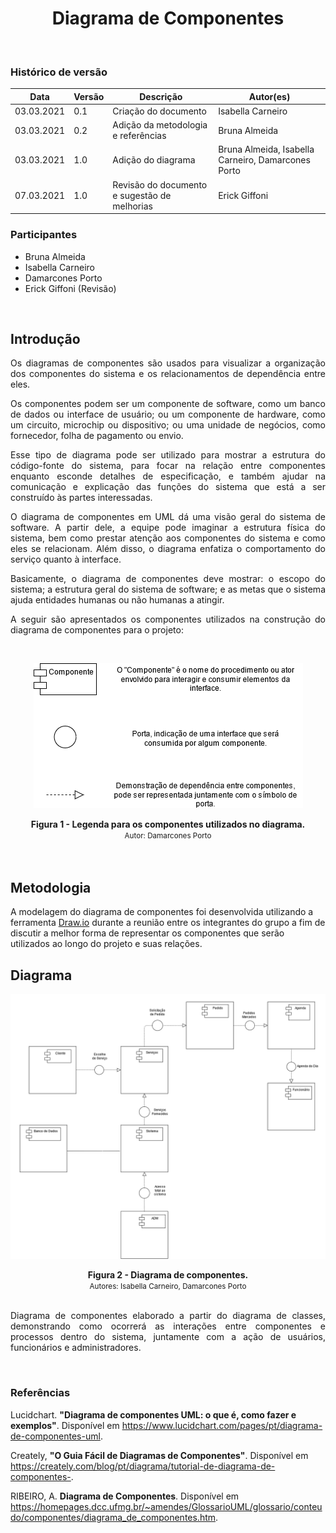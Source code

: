 # <center> Diagrama de Componentes
<br>

### Histórico de versão
|Data | Versão | Descrição | Autor(es)
| -- | -- | -- | -- |
| 03.03.2021 | 0.1 | Criação do documento | Isabella Carneiro|
| 03.03.2021 | 0.2 | Adição da metodologia e referências | Bruna Almeida |
| 03.03.2021 | 1.0 | Adição do diagrama | Bruna Almeida, Isabella Carneiro, Damarcones Porto |
| 07.03.2021 | 1.0 | Revisão do documento e sugestão de melhorias | Erick Giffoni |


### Participantes

* Bruna Almeida 
* Isabella Carneiro
* Damarcones Porto
* Erick Giffoni (Revisão)

<br>

## Introdução

<p align="justify">Os diagramas de componentes são usados para visualizar a organização dos componentes do sistema e os relacionamentos de dependência entre eles.</p>
<p align="justify">Os componentes podem ser um componente de software, como um banco de dados ou interface de usuário; ou um componente de hardware, como um circuito, microchip ou dispositivo; ou uma unidade de negócios, como fornecedor, folha de pagamento ou envio.</p>
<p align="justify">Esse tipo de diagrama pode ser utilizado para mostrar a estrutura do código-fonte do sistema, para focar na relação entre componentes enquanto esconde detalhes de especificação, e também ajudar na comunicação e explicação das funções do sistema que está a ser construído às partes interessadas.</p>
<p align="justify">O diagrama de componentes em UML dá uma visão geral do sistema de software. A partir dele, a equipe pode imaginar a estrutura física do sistema, bem como prestar atenção aos componentes do sistema e como eles se relacionam. Além disso, o diagrama enfatiza o comportamento do serviço quanto à interface.</p>
<p align="justify">Basicamente, o diagrama de componentes deve mostrar: o escopo do sistema; a estrutura geral do sistema de software; e as metas que o sistema ajuda entidades humanas ou não humanas a atingir.</p>
<p align="justify">A seguir são apresentados os componentes utilizados na construção do diagrama de componentes para o projeto:</p>
<br>

[<div align="center"><img width="auto" height="auto" src="../../img/legendas_elementos.png"/></div>](../../img/legendas_elementos.png)

<figcaption><center>
    <b>Figura 1 - Legenda para os componentes utilizados no diagrama.</b>
    <br>
    <small>Autor: Damarcones Porto</small>
</figcaption>
<br>


<br>

## Metodologia

A modelagem do diagrama de componentes foi desenvolvida utilizando a ferramenta [Draw.io](/https://app.diagrams.net/) durante a reunião entre os integrantes do grupo a fim de discutir a melhor forma de representar os componentes que serão utilizados ao longo do projeto e suas relações.


## Diagrama

[<div align="center"><img width="auto" height="auto" src="../../img/diagrama-componentes.png"/></div>](../../img/diagrama-componentes.png)

<figcaption><center>
    <b>Figura 2 - Diagrama de componentes.</b>
    <br>
    <small>Autores: Isabella Carneiro, Damarcones Porto</small>
</figcaption>
<br>
<p align="justify">Diagrama de componentes elaborado a partir do diagrama de classes, demonstrando como ocorrerá as interações entre componentes e processos dentro do sistema, juntamente com a ação de usuários, funcionários e administradores.</p>
<br>


### Referências

Lucidchart. **"Diagrama de componentes UML: o que é, como fazer e exemplos"**. Disponível em <a href=https://www.lucidchart.com/pages/pt/diagrama-de-componentes-uml>https://www.lucidchart.com/pages/pt/diagrama-de-componentes-uml</a>.

Creately, **"O Guia Fácil de Diagramas de Componentes"**. Disponível em <a href=https://creately.com/blog/pt/diagrama/tutorial-de-diagrama-de-componentes-2>https://creately.com/blog/pt/diagrama/tutorial-de-diagrama-de-componentes-</a>.

RIBEIRO, A. **Diagrama de Componentes**. Disponível em <a href=https://homepages.dcc.ufmg.br/~amendes/GlossarioUML/glossario/conteudo/componentes/diagrama_de_componentes.htm>https://homepages.dcc.ufmg.br/~amendes/GlossarioUML/glossario/conteudo/componentes/diagrama_de_componentes.htm</a>.
